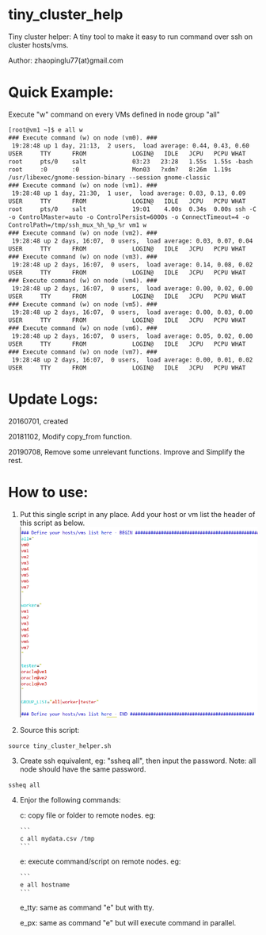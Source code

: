# tiny_cluster_help
Tiny cluster helper: A tiny tool to make it easy to run command over ssh on cluster hosts/vms.

Author: zhaopinglu77(at)gmail.com

# Quick Example:
Execute "w" command on every VMs defined in node group "all"
```
[root@vm1 ~]$ e all w
### Execute command (w) on node (vm0). ###
 19:28:48 up 1 day, 21:13,  2 users,  load average: 0.44, 0.43, 0.60
USER     TTY      FROM             LOGIN@   IDLE   JCPU   PCPU WHAT
root     pts/0    salt             03:23   23:28   1.55s  1.55s -bash
root     :0       :0               Mon03   ?xdm?   8:26m  1.19s /usr/libexec/gnome-session-binary --session gnome-classic
### Execute command (w) on node (vm1). ###
 19:28:48 up 1 day, 21:30,  1 user,  load average: 0.03, 0.13, 0.09
USER     TTY      FROM             LOGIN@   IDLE   JCPU   PCPU WHAT
root     pts/0    salt             19:01    4.00s  0.34s  0.00s ssh -C -o ControlMaster=auto -o ControlPersist=6000s -o ConnectTimeout=4 -o ControlPath=/tmp/ssh_mux_%h_%p_%r vm1 w
### Execute command (w) on node (vm2). ###
 19:28:48 up 2 days, 16:07,  0 users,  load average: 0.03, 0.07, 0.04
USER     TTY      FROM             LOGIN@   IDLE   JCPU   PCPU WHAT
### Execute command (w) on node (vm3). ###
 19:28:48 up 2 days, 16:07,  0 users,  load average: 0.14, 0.08, 0.02
USER     TTY      FROM             LOGIN@   IDLE   JCPU   PCPU WHAT
### Execute command (w) on node (vm4). ###
 19:28:48 up 2 days, 16:07,  0 users,  load average: 0.00, 0.02, 0.00
USER     TTY      FROM             LOGIN@   IDLE   JCPU   PCPU WHAT
### Execute command (w) on node (vm5). ###
 19:28:48 up 2 days, 16:07,  0 users,  load average: 0.00, 0.03, 0.00
USER     TTY      FROM             LOGIN@   IDLE   JCPU   PCPU WHAT
### Execute command (w) on node (vm6). ###
 19:28:48 up 2 days, 16:07,  0 users,  load average: 0.05, 0.02, 0.00
USER     TTY      FROM             LOGIN@   IDLE   JCPU   PCPU WHAT
### Execute command (w) on node (vm7). ###
 19:28:48 up 2 days, 16:07,  0 users,  load average: 0.00, 0.01, 0.02
USER     TTY      FROM             LOGIN@   IDLE   JCPU   PCPU WHAT
```


# Update Logs:
20160701, created

20181102, Modify copy_from function.

20190708, Remove some unrelevant functions. Improve and Simplify the rest.

# How to use:
1. Put this single script in any place. Add your host or vm list the header of this script as below. 
![alt text](/Screenshot/vm_list.png)

2. Source this script: 

```source tiny_cluster_helper.sh```

3. Create ssh equivalent, eg: "ssheq all", then input the password. Note: all node should have the same password.

```ssheq all```

4. Enjor the following commands:

    c: copy file or folder to remote nodes.         eg: 
    
       ```
       c all mydata.csv /tmp
       ```
       
    e: execute command/script on remote nodes.      eg: 
    
       ```
       e all hostname
       ```
       
    e_tty: same as command "e" but with tty. 
    
    e_px: same as command "e" but will execute command in parallel. 








